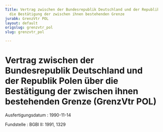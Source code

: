 ```yaml
---
Title: Vertrag zwischen der Bundesrepublik Deutschland und der Republik Polen über
  die Bestätigung der zwischen ihnen bestehenden Grenze
jurabk: GrenzVtr POL
layout: default
origslug: grenzvtr_pol
slug: grenzvtr_pol

---
```


# Vertrag zwischen der Bundesrepublik Deutschland und der Republik Polen über die Bestätigung der zwischen ihnen bestehenden Grenze (GrenzVtr POL)

Ausfertigungsdatum
:   1990-11-14

Fundstelle
:   BGBl II: 1991, 1329


